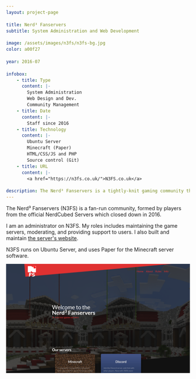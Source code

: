 ```yaml
---
layout: project-page

title: Nerd³ Fanservers
subtitle: System Administration and Web Development

image: /assets/images/n3fs/n3fs-bg.jpg
color: a00f27

year: 2016-07

infobox: 
    - title: Type
      content: |-
        System Administration
        Web Design and Dev.
        Community Management
    - title: Date
      content: |- 
        Staff since 2016
    - title: Technology
      content: |-
        Ubuntu Server
        Minecraft (Paper)
        HTML/CSS/JS and PHP
        Source control (Git)
    - title: URL
      content: |-
        <a href="https://n3fs.co.uk/">N3FS.co.uk</a>

description: The Nerd³ Fanservers is a tightly-knit gaming community that hosts various game servers, run by fans of NerdCubed. 
---
```


The Nerd³ Fanservers (N3FS) is a fan-run community, formed by players from the official NerdCubed Servers which closed down in 2016. 

I am an administrator on N3FS. My roles includes maintaining the game servers, moderating, and providing support to users. I also built and maintain [the server's website](https://n3fs.co.uk/). 

N3FS runs on Ubuntu Server, and uses Paper for the Minecraft server software. 

![Screenshot of the N3FS Website](/assets/images/n3fs/n3fs_site.png)